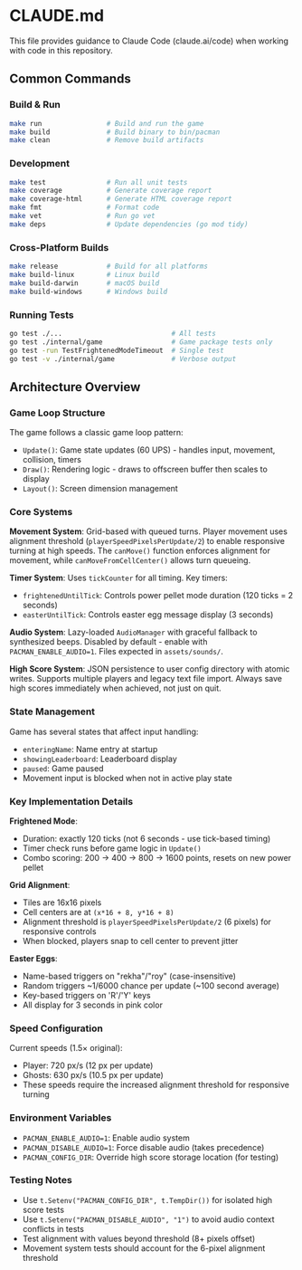 # CLAUDE.md

This file provides guidance to Claude Code (claude.ai/code) when working with code in this repository.

## Common Commands

### Build & Run
```bash
make run                # Build and run the game
make build              # Build binary to bin/pacman
make clean              # Remove build artifacts
```

### Development
```bash
make test               # Run all unit tests
make coverage           # Generate coverage report
make coverage-html      # Generate HTML coverage report
make fmt                # Format code
make vet                # Run go vet
make deps               # Update dependencies (go mod tidy)
```

### Cross-Platform Builds
```bash
make release            # Build for all platforms
make build-linux        # Linux build
make build-darwin       # macOS build
make build-windows      # Windows build
```

### Running Tests
```bash
go test ./...                           # All tests
go test ./internal/game                 # Game package tests only
go test -run TestFrightenedModeTimeout  # Single test
go test -v ./internal/game              # Verbose output
```

## Architecture Overview

### Game Loop Structure
The game follows a classic game loop pattern:
- `Update()`: Game state updates (60 UPS) - handles input, movement, collision, timers
- `Draw()`: Rendering logic - draws to offscreen buffer then scales to display
- `Layout()`: Screen dimension management

### Core Systems

**Movement System**: Grid-based with queued turns. Player movement uses alignment threshold (`playerSpeedPixelsPerUpdate/2`) to enable responsive turning at high speeds. The `canMove()` function enforces alignment for movement, while `canMoveFromCellCenter()` allows turn queueing.

**Timer System**: Uses `tickCounter` for all timing. Key timers:
- `frightenedUntilTick`: Controls power pellet mode duration (120 ticks = 2 seconds)
- `easterUntilTick`: Controls easter egg message display (3 seconds)

**Audio System**: Lazy-loaded `AudioManager` with graceful fallback to synthesized beeps. Disabled by default - enable with `PACMAN_ENABLE_AUDIO=1`. Files expected in `assets/sounds/`.

**High Score System**: JSON persistence to user config directory with atomic writes. Supports multiple players and legacy text file import. Always save high scores immediately when achieved, not just on quit.

### State Management
Game has several states that affect input handling:
- `enteringName`: Name entry at startup
- `showingLeaderboard`: Leaderboard display
- `paused`: Game paused
- Movement input is blocked when not in active play state

### Key Implementation Details

**Frightened Mode**: 
- Duration: exactly 120 ticks (not 6 seconds - use tick-based timing)
- Timer check runs before game logic in `Update()`
- Combo scoring: 200 → 400 → 800 → 1600 points, resets on new power pellet

**Grid Alignment**: 
- Tiles are 16x16 pixels
- Cell centers are at `(x*16 + 8, y*16 + 8)`
- Alignment threshold is `playerSpeedPixelsPerUpdate/2` (6 pixels) for responsive controls
- When blocked, players snap to cell center to prevent jitter

**Easter Eggs**: 
- Name-based triggers on "rekha"/"roy" (case-insensitive)
- Random triggers ~1/6000 chance per update (~100 second average)
- Key-based triggers on 'R'/'Y' keys
- All display for 3 seconds in pink color

### Speed Configuration
Current speeds (1.5× original):
- Player: 720 px/s (12 px per update)
- Ghosts: 630 px/s (10.5 px per update)
- These speeds require the increased alignment threshold for responsive turning

### Environment Variables
- `PACMAN_ENABLE_AUDIO=1`: Enable audio system
- `PACMAN_DISABLE_AUDIO=1`: Force disable audio (takes precedence)
- `PACMAN_CONFIG_DIR`: Override high score storage location (for testing)

### Testing Notes
- Use `t.Setenv("PACMAN_CONFIG_DIR", t.TempDir())` for isolated high score tests
- Use `t.Setenv("PACMAN_DISABLE_AUDIO", "1")` to avoid audio context conflicts in tests
- Test alignment with values beyond threshold (8+ pixels offset)
- Movement system tests should account for the 6-pixel alignment threshold